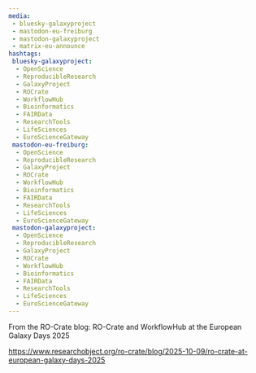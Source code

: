```yaml
---
media:
 - bluesky-galaxyproject
 - mastodon-eu-freiburg
 - mastodon-galaxyproject
 - matrix-eu-announce
hashtags:
 bluesky-galaxyproject:
  - OpenScience
  - ReproducibleResearch
  - GalaxyProject
  - ROCrate
  - WorkflowHub
  - Bioinformatics
  - FAIRData
  - ResearchTools
  - LifeSciences
  - EuroScienceGateway
 mastodon-eu-freiburg:
  - OpenScience
  - ReproducibleResearch
  - GalaxyProject
  - ROCrate
  - WorkflowHub
  - Bioinformatics
  - FAIRData
  - ResearchTools
  - LifeSciences
  - EuroScienceGateway
 mastodon-galaxyproject:
  - OpenScience
  - ReproducibleResearch
  - GalaxyProject
  - ROCrate
  - WorkflowHub
  - Bioinformatics
  - FAIRData
  - ResearchTools
  - LifeSciences
  - EuroScienceGateway
---
```

From the RO-Crate blog: RO-Crate and WorkflowHub at the European Galaxy Days 2025

https://www.researchobject.org/ro-crate/blog/2025-10-09/ro-crate-at-european-galaxy-days-2025

